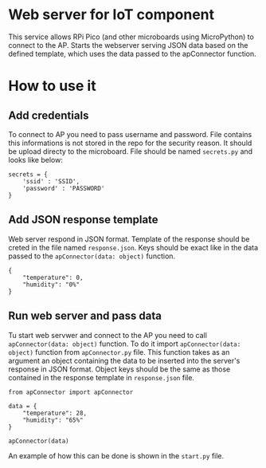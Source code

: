 # Web server for IoT component
This service allows RPi Pico (and other microboards using MicroPython) to connect to the AP.
Starts the webserver serving JSON data based on the defined template, which uses the data passed to the apConnector function.

# How to use it
## Add credentials
To connect to AP you need to pass username and password. File contains this informations is not stored in the repo for the security reason. It should be upload directy to the microboard. File should be named `secrets.py` and looks like below:
```
secrets = {
    'ssid' : 'SSID',
    'password' : 'PASSWORD'
}
```
## Add JSON response template
Web server respond in JSON format. Template of the response should be creted in the file named `response.json`. Keys should be exact like in the data passed to the `apConnector(data: object)` function.
```
{
    "temperature": 0,
    "humidity": "0%"
}
```
## Run web server and pass data
Tu start web servwer and connect to the AP you need to call `apConnector(data: object)` function. To do it import `apConnector(data: object)` function from `apConnector.py` file. This function takes as an argument an object containing the data to be inserted into the server's response in JSON format.
Object keys should be the same as those contained in the response template in `response.json` file.
```
from apConnector import apConnector

data = {
    "temperature": 28,
    "humidity": "65%"
}

apConnector(data)
```
An example of how this can be done is shown in the `start.py` file.
